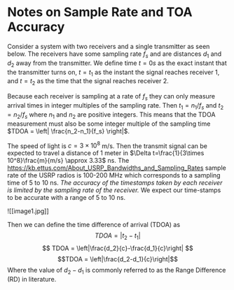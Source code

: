 # Notes on Sample Rate and TOA Accuracy

Consider a system with two receivers and a single transmitter as seen below. The receivers have some sampling rate $f_s$ and are distances $d_1$ and $d_2$ away from the transmitter. We define time $t=0s$ as the exact instant that the transmitter turns on, $t=t_1$ as the instant the signal reaches receiver 1, and $t=t_2$ as the time that the signal reaches receiver 2.  

Because each receiver is sampling at a rate of $f_s$ they can only measure arrival times in integer multiples of the sampling rate. Then $t_1 = n_1 / f_s$ and $t_2 = n_2 / f_s$ where $n_1$ and $n_2$ are positive integers. This means that the TDOA  measurement must also be some integer multiple of the sampling time $TDOA = \left| \frac{n_2-n_1}{f_s} \right|$. 

The speed of light is $c=3\times 10^8$ m/s. Then the transmit signal can be expected to travel a distance of $1$ meter in $\Delta t=\frac{1}{3\times 10^8}\frac{m}{m/s} \approx 3.33$ ns. The https://kb.ettus.com/About_USRP_Bandwidths_and_Sampling_Rates sample rate of the USRP radios is 100-200 MHz which corresponds to a sampling time of  $5$ to $10$ ns. *The accuracy of the timestamps taken by each receiver is limited by the sampling rate of the receiver.* We expect our time-stamps to be accurate with a range of  $5$ to $10$ ns. 

![[image1.jpg]]

Then we can define the time difference of arrival (TDOA) as
$$TDOA = |t_2-t_1|$$
$$ TDOA = \left|\frac{d_2}{c}-\frac{d_1}{c}\right| $$
$$TDOA = \left|\frac{d_2-d_1}{c}\right|$$
Where the value of $d_2-d_1$ is commonly referred to as the Range Difference (RD) in literature. 



